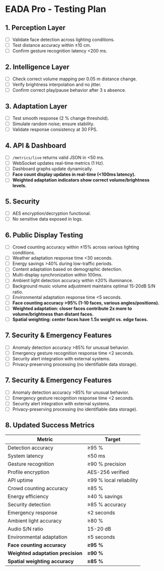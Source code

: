 # EADA Pro - Testing Plan

## 1. Perception Layer
- [ ] Validate face detection across lighting conditions.
- [ ] Test distance accuracy within ±10 cm.
- [ ] Confirm gesture recognition latency <200 ms.

## 2. Intelligence Layer
- [ ] Check correct volume mapping per 0.05 m distance change.
- [ ] Verify brightness interpolation and no jitter.
- [ ] Confirm correct play/pause behavior after 3 s absence.

## 3. Adaptation Layer
- [ ] Test smooth response (2 % change threshold).
- [ ] Simulate random noise; ensure stability.
- [ ] Validate response consistency at 30 FPS.

## 4. API & Dashboard
- [ ] `/metrics/live` returns valid JSON in <50 ms.
- [ ] WebSocket updates real-time metrics (1 Hz).
- [ ] Dashboard graphs update dynamically.
- [ ] **Face count display updates in real-time (<100ms latency).**
- [ ] **Weighted adaptation indicators show correct volume/brightness levels.**

## 5. Security
- [ ] AES encryption/decryption functional.
- [ ] No sensitive data exposed in logs.

## 6. Public Display Testing
- [ ] Crowd counting accuracy within ±15% across various lighting conditions.
- [ ] Weather adaptation response time <30 seconds.
- [ ] Energy savings >40% during low-traffic periods.
- [ ] Content adaptation based on demographic detection.
- [ ] Multi-display synchronization within 100ms.
- [ ] Ambient light detection accuracy within ±20% illuminance.
- [ ] Background music volume adjustment maintains optimal 15-20dB S/N ratio.
- [ ] Environmental adaptation response time <5 seconds.
- [ ] **Face counting accuracy >95% (1-10 faces, various angles/positions).**
- [ ] **Weighted adaptation: closer faces contribute 2x more to volume/brightness than distant faces.**
- [ ] **Spatial weighting: center faces have 1.5x weight vs. edge faces.**

## 7. Security & Emergency Features
- [ ] Anomaly detection accuracy >85% for unusual behavior.
- [ ] Emergency gesture recognition response time <2 seconds.
- [ ] Security alert integration with external systems.
- [ ] Privacy-preserving processing (no identifiable data storage).

## 7. Security & Emergency Features
- [ ] Anomaly detection accuracy >85% for unusual behavior.
- [ ] Emergency gesture recognition response time <2 seconds.
- [ ] Security alert integration with external systems.
- [ ] Privacy-preserving processing (no identifiable data storage).

## 8. Updated Success Metrics
| Metric | Target |
|---------|--------|
| Detection accuracy | ≥95 % |
| System latency | ≤50 ms |
| Gesture recognition | ≥90 % precision |
| Profile encryption | AES-256 verified |
| API uptime | ≥99 % local reliability |
| Crowd counting accuracy | ≥85 % |
| Energy efficiency | ≥40 % savings |
| Security detection | ≥85 % accuracy |
| Emergency response | ≤2 seconds |
| Ambient light accuracy | ≥80 % |
| Audio S/N ratio | 15-20 dB |
| Environmental adaptation | ≤5 seconds |
| **Face counting accuracy** | **≥95 %** |
| **Weighted adaptation precision** | **≥90 %** |
| **Spatial weighting accuracy** | **≥85 %** |
